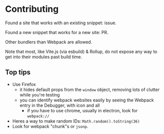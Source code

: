# Contributing

Found a site that works with an existing snippet: issue.

Found a new snippet that works for a new site: PR.

Other bundlers than Webpack are allowed.

Note that most, like Vite.js (via esbuild) & Rollup, do not expose any way to get into their modules past build time.

## Top tips

- Use Firefox
  - it hides default props from the `window` object, removing lots of clutter while you're testing
  - you can identify webpack websites easily by seeing the Webpack entry in the Debugger, with icon and all
    - if you have to use chrome, usually in electron, look for `webpack://`
- Heres a way to make random IDs: `Math.random().toString(36)`
- Look for webpack "chunk"s or `jsonp`.
